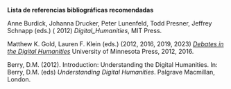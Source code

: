 **Lista de referencias bibliográficas recomendadas**

Anne Burdick, Johanna Drucker, Peter Lunenfeld, Todd Presner, Jeffrey Schnapp (eds.) ( 2012) *Digital_Humanities*, MIT Press.

Matthew K. Gold, Lauren F. Klein (eds.) (2012, 2016, 2019, 2023) *[Debates in the Digital Humanities](https://dhdebates.gc.cuny.edu/read/untitled-88c11800-9446-469b-a3be-3fdb36bfbd1e/section/fcd2121c-0507-441b-8a01-dc35b8baeec6)* University of Minnesota Press, 2012, 2016.

Berry, D.M. (2012). Introduction: Understanding the Digital Humanities. In: Berry, D.M. (eds) *Understanding Digital Humanities*. Palgrave Macmillan, London.
